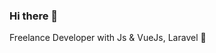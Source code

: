### Hi there 👋 

Freelance Developer with Js & VueJs, Laravel 🖖
<!--
[My bombastik web site 💻 https://tahirbattal.com.tr/ 😄](url)
-->


<!--
**thrbttl1/thrbttl1** is a ✨ _special_ ✨ repository because its `README.md` (this file) appears on your GitHub profile.

Here are some ideas to get you started:

- 🔭 I’m currently working on ...
- 🌱 I’m currently learning ...
- 👯 I’m looking to collaborate on ...
- 🤔 I’m looking for help with ...
- 💬 Ask me about ...
- 📫 How to reach me: ...
- 😄 Pronouns: ...
- ⚡ Fun fact: ...
-->
